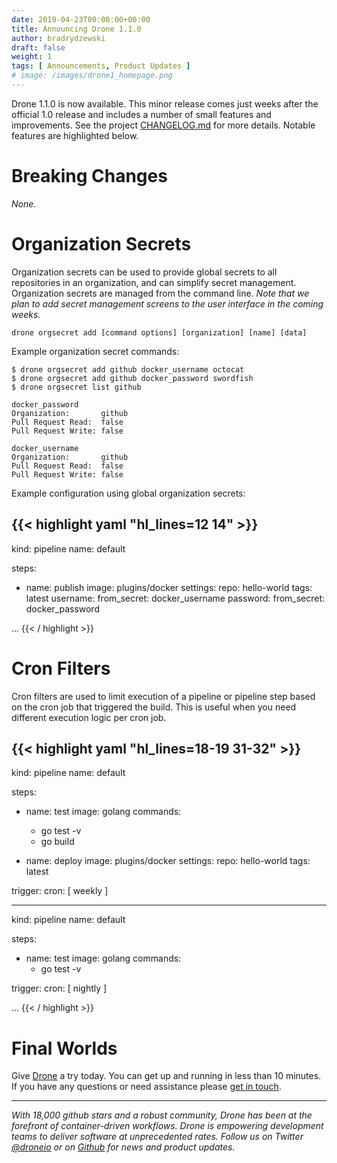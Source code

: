 ```yaml
---
date: 2019-04-23T00:00:00+00:00
title: Announcing Drone 1.1.0
author: bradrydzewski
draft: false
weight: 1
tags: [ Announcements, Product Updates ]
# image: /images/drone1_homepage.png
---
```


Drone 1.1.0 is now available. This minor release comes just weeks after the official 1.0 release and includes a number of small features and improvements. See the project [CHANGELOG.md](https://github.com/drone/drone/blob/v1.1.0/CHANGELOG.md#110---2019-04-23) for more details. Notable features are highlighted below.

# Breaking Changes

_None._

# Organization Secrets

Organization secrets can be used to provide global secrets to all repositories in an organization, and can simplify secret management. Organization secrets are managed from the command line. _Note that we plan to add secret management screens to the user interface in the coming weeks._

```
drone orgsecret add [command options] [organization] [name] [data]
```

Example organization secret commands:

```
$ drone orgsecret add github docker_username octocat
$ drone orgsecret add github docker_password swordfish
$ drone orgsecret list github

docker_password 
Organization:       github
Pull Request Read:  false
Pull Request Write: false

docker_username 
Organization:       github
Pull Request Read:  false
Pull Request Write: false
```

Example configuration using global organization secrets:

{{< highlight yaml "hl_lines=12 14" >}}
---
kind: pipeline
name: default

steps:
- name: publish
  image: plugins/docker
  settings:
    repo: hello-world
    tags: latest
    username:
      from_secret: docker_username
    password:
      from_secret: docker_password

...
{{< / highlight >}}

# Cron Filters

Cron filters are used to limit execution of a pipeline or pipeline step based on the cron job that triggered the build. This is useful when you need different execution logic per cron job.

{{< highlight yaml "hl_lines=18-19 31-32" >}}
---
kind: pipeline
name: default

steps:
- name: test
  image: golang
  commands:
  - go test -v
  - go build

- name: deploy
  image: plugins/docker
  settings:
    repo: hello-world
    tags: latest

trigger:
  cron: [ weekly ]

---
kind: pipeline
name: default

steps:
- name: test
  image: golang
  commands:
  - go test -v

trigger:
  cron: [ nightly ]

...
{{< / highlight >}}

# Final Worlds

Give [Drone](https://docs.drone.io/installation) a try today. You can get up and running in less than 10 minutes. If you have any questions or need assistance please [get in touch](https://discourse.drone.io).

---

_With 18,000 github stars and a robust community, Drone has been at the forefront of container-driven workflows. Drone is empowering development teams to deliver software at unprecedented rates. Follow us on Twitter [@droneio](https://twitter.com/droneio) or on [Github](https://github.com/drone) for news and product updates._